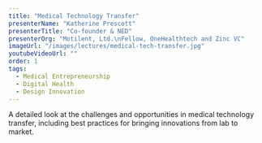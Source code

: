 ```yaml
---
title: "Medical Technology Transfer"
presenterName: "Katherine Prescott"
presenterTitle: "Co-founder & NED"
presenterOrg: "Motilent, Ltd.\nFellow, OneHealthtech and Zinc VC"
imageUrl: "/images/lectures/medical-tech-transfer.jpg"
youtubeVideoUrl: ""
order: 1
tags:
  - Medical Entrepreneurship
  - Digital Health
  - Design Innovation
---
```


A detailed look at the challenges and opportunities in medical technology transfer, including best practices for bringing innovations from lab to market.